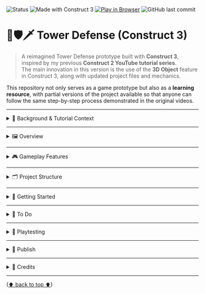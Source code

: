 <a id="readme-top"></a>

![Status](https://img.shields.io/badge/status-under--development-yellow)
![Made with Construct 3](https://img.shields.io/badge/built%20with-Construct%203-blue?logo=construct3)
[![Play in Browser](https://img.shields.io/badge/Play--Now-Browser-green?logo=google-chrome&logoColor=white)](https://hielo777.github.io/TowerDefense/)
![GitHub last commit](https://img.shields.io/github/last-commit/hielo777/TowerDefense)

# 🏰🛡️🗡 Tower Defense (Construct 3)

> A reimagined Tower Defense prototype built with **Construct 3**, inspired by my previous **Construct 2 YouTube tutorial series**.  
> The main innovation in this version is the use of the **3D Object** feature in Construct 3, along with updated project files and mechanics.  

This repository not only serves as a game prototype but also as a **learning resource**, with partial versions of the project available so that anyone can follow the same step-by-step process demonstrated in the original videos.  

***

<details>
<summary> 🎥 Background & Tutorial Context   </summary>

A few years ago, I created a **Tower Defense tutorial series for Construct 2** on YouTube.  
This repo continues that journey by:  
- Updating the project to **Construct 3**  
- Rebuilding the mechanics with **modern features**  
- Exploring **3D Object** integration for towers, enemies, and levels  

  
[My Construct 2 tutorials](https://www.youtube.com/playlist?list=PL--2q5-ZaNx0ScJjiMBI38g9kWkG5cjtV)

<p align="right">(<a href="#readme-top">⬆  back to top  ⬆</a>)</p>
</details>

***

<details>
<summary> 🖼️ Overview   </summary>

- **Genre:** Tower Defense  
- **Engine:** [Construct 3](https://www.construct.net/)  
- **Core Concept:** Place towers strategically to defeat waves of enemies before they reach the base.  
- **Learning Goal:** Provide a modern reference for learners who want to follow along with the YouTube tutorials while experimenting with new C3 behaviors.  

<p align="right">(<a href="#readme-top">⬆  back to top  ⬆</a>)</p>
</details>

***

<details>
<summary> 🎮 Gameplay Features  </summary> 

- Build towers on designated spots  
- Towers automatically attack enemies in range  
- Enemies follow paths toward the base  
- Player earns resources to build and upgrade towers  
- Use of **3D Object** for visuals and design variety  


<p align="right">(<a href="#readme-top">⬆  back to top  ⬆</a>)</p>
</details>

<!--

---

## 📊 Project Status & Progress  

| Area             | Status        | Progress |
|------------------|--------------|----------|
| Core TD Mechanics | 🟢 Complete  | ![80%](https://progress-bar.dev/80/) |
| 3D Integration    | 🟡 In Progress | ![50%](https://progress-bar.dev/50/) |
| Enemy Pathing     | 🟢 Complete  | ![100%](https://progress-bar.dev/100/) |
| UI & HUD          | 🟡 In Progress | ![40%](https://progress-bar.dev/40/) |
| Extra Behaviors   | 🔴 Not Started | ![0%](https://progress-bar.dev/0/) |

-->

***

<details>
<summary> 🗂️ Project Structure  </summary>

This repo will contain **multiple versions** of the game:  
- `v1-basic` → Core mechanics from the original tutorial  
- `v2-3d-integration` → Updated to use Construct 3’s 3D Object  
- `v3-experiments` → Alternate versions testing new behaviors (e.g., MoveTo)  
- `partials/` → Partial files to follow along step-by-step  

<p align="right">(<a href="#readme-top">⬆  back to top  ⬆</a>)</p>
</details>

***

<details>
<summary> 🚀 Getting Started </summary>


### Requirements  
- **Browser:** Latest Chrome, Firefox, or Edge  
- **Construct 3 Version:** r101 or higher 

***

### Installation  
1. Clone the repository:  
   ```bash
   git clone https://github.com/yourusername/tower-defense-c3.git

2. Open the desired version folder in Construct 3

3. Run the layout to play/test the game

<p align="right">(<a href="#readme-top">⬆  back to top  ⬆</a>)</p>
</details>

***

<details>
<summary> 🎯 To Do </summary>
 - [ ] Implement MoveTo behavior for enemies as an experiment
 - [ ] Add tower upgrades
 - [ ] Include sound effects and music
 - [ ] Explore different 3D layouts for maps
 - [ ] Add difficulty levels / wave system
 - [ ] Continue uploading partial project files for learners

 <p align="right">(<a href="#readme-top">⬆  back to top  ⬆</a>)</p>
 </details>

***

<details>
<summary> 🧪 Playtesting </summary>
- Current State: Playable prototype
- Feedback: Open an Issue with suggestions

<p align="right">(<a href="#readme-top">⬆  back to top  ⬆</a>)</p>
</details>

***

<details>
<summary> 🚀 Publish </summary>
1. Export for Web (HTML5) in Construct 3
2. Zip the exported folder (include index.html, media/, etc.)
3. Upload to itch.io, set as HTML game, and configure viewport (e.g., 1280x720)
4. Test the game in browser (desktop + mobile)
5. Publish as Draft, Restricted, or Public

<p align="right">(<a href="#readme-top">⬆  back to top  ⬆</a>)</p>
</details>

***

<details>
<summary> 🙏 Credits </summary>
- Tutorial Series: Original Construct 2 Tower Defense tutorials on YouTube (by me)
- Game Design & Code: Diego Lizarazo (hielo777)
- Art & Music: Placeholder / free assets
- Community: Thanks to everyone following along!

<p align="right">(<a href="#readme-top">⬆  back to top  ⬆</a>)</p>
</details>

***

<p align="left">(<a href="#readme-top">⬆  back to top  ⬆</a>)</p>